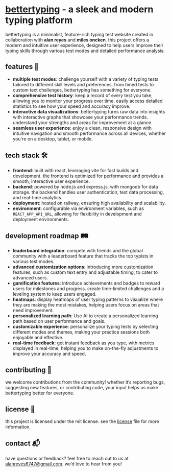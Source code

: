 # [bettertyping](https://bettertyping.net) - a sleek and modern typing platform 

bettertyping is a minimalist, feature-rich typing test website created in collaboration with **alan reyes** and **miles oncken**. this project offers a modern and intuitive user experience, designed to help users improve their typing skills through various test modes and detailed performance analysis.

## features  🚀
- **multiple test modes**: challenge yourself with a variety of typing tests tailored to different skill levels and preferences. from timed tests to custom text challenges, bettertyping has something for everyone.
- **comprehensive test history**: keep a record of every test you take, allowing you to monitor your progress over time. easily access detailed statistics to see how your speed and accuracy improve.
- **interactive data visualizations**: bettertyping turns raw data into insights with interactive graphs that showcase your performance trends. understand your strengths and areas for improvement at a glance.
- **seamless user experience**: enjoy a clean, responsive design with intuitive navigation and smooth performance across all devices, whether you're on a desktop, tablet, or mobile.

## tech stack  🛠️
- **frontend**: built with react, leveraging vite for fast builds and development. the frontend is optimized for performance and provides a smooth, interactive user experience.
- **backend**: powered by node.js and express.js, with mongodb for data storage. the backend handles user authentication, test data processing, and real-time analytics.
- **deployment**: hosted on railway, ensuring high availability and scalability.
- **environment**: configurable via environment variables, such as `REACT_APP_API_URL`, allowing for flexibility in development and deployment environments.

## development roadmap  🛤️
- **leaderboard integration**: compete with friends and the global community with a leaderboard feature that tracks the top typists in various test modes.
- **advanced customization options**: introducing more customization features, such as custom text entry and adjustable timing, to cater to advanced users.
- **gamification features**: introduce achievements and badges to reward users for milestones and progress. create time-limited challenges and a leveling system to keep users engaged.
- **heatmaps**: display heatmaps of user typing patterns to visualize where they are making the most mistakes, helping users focus on areas that need improvement.
- **personalized learning path**: Use AI to create a personalized learning path based on user performance and goals.
- **customizable experience**: personalize your typing tests by selecting different modes and themes, making your practice sessions both enjoyable and effective.
- **real-time feedback**: get instant feedback as you type, with metrics displayed in real-time, helping you to make on-the-fly adjustments to improve your accuracy and speed.


## contributing  👥
we welcome contributions from the community! whether it’s reporting bugs, suggesting new features, or contributing code, your input helps us make bettertyping better for everyone.

## license  📄
this project is licensed under the mit license. see the [license](#) file for more information.

## contact  📬
have questions or feedback? feel free to reach out to us at [alanreyes6747@gmail.com](mailto:alanreyes6747@gmail.com). we’d love to hear from you!
